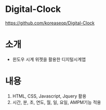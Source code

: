# Digital-Clock

https://github.com/koreaseop/Digital-Clock

# 소개

- 윈도우 시계 위젯을 활용한 디지털시계앱

# 내용

1. HTML, CSS, Javascript, Jquery 활용
2. 시간, 분, 초, 연도, 월, 일, 요일, AMPM기능 적용
